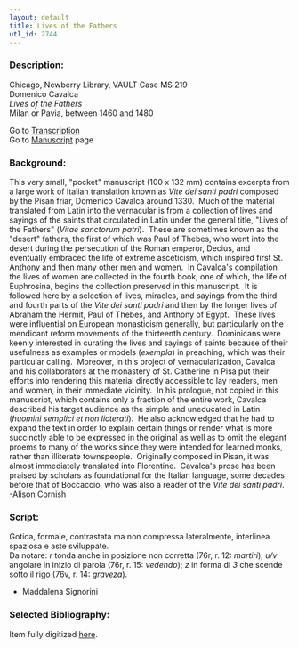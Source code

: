 ```yaml
---
layout: default
title: Lives of the Fathers
utl_id: 2744
---
```


###  Description:

Chicago, Newberry Library, VAULT Case MS 219<br>
Domenico Cavalca<br>
_Lives of the Fathers_<br>
Milan or Pavia, between 1460 and 1480

Go to [Transcription](https://centerfordigitalhumanities.github.io/Newberry-Italian-paleography/transcription/008)<br>
Go to [Manuscript](https://centerfordigitalhumanities.github.io/Newberry-Italian-paleography/www/record.html?id=008) page 

###  Background:

This very small, "pocket" manuscript (100 x 132 mm) contains excerpts from a large work of Italian translation known as _Vite dei santi padri_ composed by the Pisan friar, Domenico Cavalca around 1330.  Much of the material translated from Latin into the vernacular is from a collection of lives and sayings of the saints that circulated in Latin under the general title, "Lives of the Fathers" (_Vitae sanctorum patri_).  These are sometimes known as the "desert" fathers, the first of which was Paul of Thebes, who went into the desert during the persecution of the Roman emperor, Decius, and eventually embraced the life of extreme asceticism, which inspired first St. Anthony and then many other men and women.  In Cavalca's compilation the lives of women are collected in the fourth book, one of which, the life of Euphrosina, begins the collection preserved in this manuscript.  It is followed here by a selection of lives, miracles, and sayings from the third and fourth parts of the _Vite dei santi padri_ and then by the longer lives of Abraham the Hermit, Paul of Thebes, and Anthony of Egypt.  These lives were influential on European monasticism generally, but particularly on the mendicant reform movements of the thirteenth century.  Dominicans were keenly interested in curating the lives and sayings of saints because of their usefulness as examples or models (_exempla_) in preaching, which was their particular calling.  Moreover, in this project of vernacularization, Cavalca and his collaborators at the monastery of St. Catherine in Pisa put their efforts into rendering this material directly accessible to lay readers, men and women, in their immediate vicinity.  In his prologue, not copied in this manuscript, which contains only a fraction of the entire work, Cavalca described his target audience as the simple and uneducated in Latin (_huomini semplici et non licterati_).  He also acknowledged that he had to expand the text in order to explain certain things or render what is more succinctly able to be expressed in the original as well as to omit the elegant proems to many of the works since they were intended for learned monks, rather than illiterate townspeople.  Originally composed in Pisan, it was almost immediately translated into Florentine.  Cavalca's prose has been praised by scholars as foundational for the Italian language, some decades before that of Boccaccio, who was also a reader of the _Vite dei santi padri_. <br>
-Alison Cornish

###  Script:

Gotica, formale, contrastata ma non compressa lateralmente, interlinea spaziosa e aste sviluppate.<br>
Da notare: _r_ tonda anche in posizione non corretta (76r, r. 12: _martiri_); _u/v_ angolare in inizio di parola (76r, r. 15: _vedendo_); _z_ in forma di _3_ che scende sotto il rigo (76v, r. 14: _graveza_).<br>
- Maddalena Signorini

###  Selected Bibliography:

Item fully digitized [here](http://collections.carli.illinois.edu/cdm/ref/collection/nby_dig/id/14975).<br>
